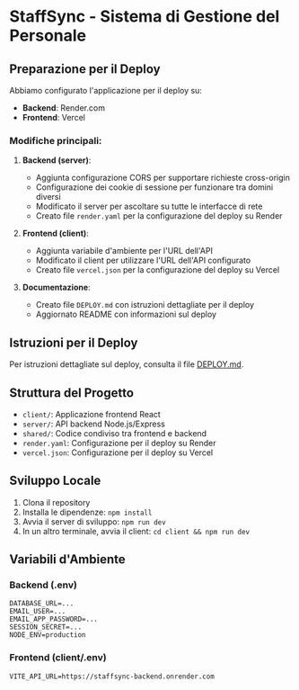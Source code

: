 # StaffSync - Sistema di Gestione del Personale

## Preparazione per il Deploy

Abbiamo configurato l'applicazione per il deploy su:
- **Backend**: Render.com
- **Frontend**: Vercel

### Modifiche principali:

1. **Backend (server)**:
   - Aggiunta configurazione CORS per supportare richieste cross-origin
   - Configurazione dei cookie di sessione per funzionare tra domini diversi
   - Modificato il server per ascoltare su tutte le interfacce di rete
   - Creato file `render.yaml` per la configurazione del deploy su Render

2. **Frontend (client)**:
   - Aggiunta variabile d'ambiente per l'URL dell'API
   - Modificato il client per utilizzare l'URL dell'API configurato
   - Creato file `vercel.json` per la configurazione del deploy su Vercel

3. **Documentazione**:
   - Creato file `DEPLOY.md` con istruzioni dettagliate per il deploy
   - Aggiornato README con informazioni sul deploy

## Istruzioni per il Deploy

Per istruzioni dettagliate sul deploy, consulta il file [DEPLOY.md](./DEPLOY.md).

## Struttura del Progetto

- `client/`: Applicazione frontend React
- `server/`: API backend Node.js/Express
- `shared/`: Codice condiviso tra frontend e backend
- `render.yaml`: Configurazione per il deploy su Render
- `vercel.json`: Configurazione per il deploy su Vercel

## Sviluppo Locale

1. Clona il repository
2. Installa le dipendenze: `npm install`
3. Avvia il server di sviluppo: `npm run dev`
4. In un altro terminale, avvia il client: `cd client && npm run dev`

## Variabili d'Ambiente

### Backend (.env)
```
DATABASE_URL=...
EMAIL_USER=...
EMAIL_APP_PASSWORD=...
SESSION_SECRET=...
NODE_ENV=production
```

### Frontend (client/.env)
```
VITE_API_URL=https://staffsync-backend.onrender.com
``` 